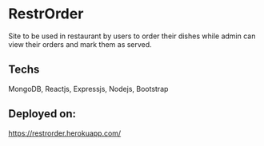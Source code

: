 # RestrOrder
Site to be used in restaurant by users to order their dishes while admin can view their orders and mark them as served.

## Techs
MongoDB, Reactjs, Expressjs, Nodejs, Bootstrap

## Deployed on:
https://restrorder.herokuapp.com/